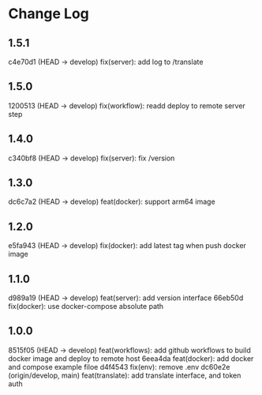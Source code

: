 # Change Log

## 1.5.1

c4e70d1 (HEAD -> develop) fix(server): add log to /translate

## 1.5.0

1200513 (HEAD -> develop) fix(workflow): readd deploy to remote server step

## 1.4.0

c340bf8 (HEAD -> develop) fix(server): fix /version

## 1.3.0

dc6c7a2 (HEAD -> develop) feat(docker): support arm64 image

## 1.2.0

e5fa943 (HEAD -> develop) fix(docker): add latest tag when push docker image

## 1.1.0

d989a19 (HEAD -> develop) feat(server): add version interface
66eb50d fix(docker): use docker-compose absolute path

## 1.0.0

8515f05 (HEAD -> develop) feat(workflows): add github workflows to build docker image and deploy to remote host
6eea4da feat(docker): add docker and compose example filoe
d4f4543 fix(env): remove .env
dc60e2e (origin/develop, main) feat(translate): add translate interface, and token auth
